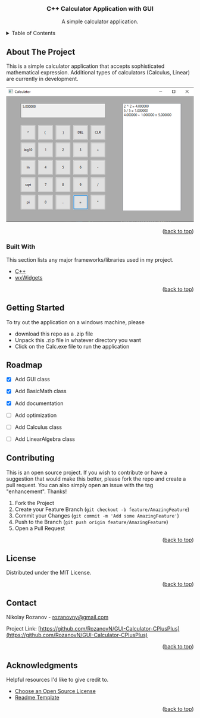 <div id="top"></div>

<!-- PROJECT LOGO -->
<br />
<div align="center">
  <h3 align="center">C++ Calculator Application with GUI</h3>

  <p align="center">
    A simple calculator application.
  </p>
</div>



<!-- TABLE OF CONTENTS -->
<details>
  <summary>Table of Contents</summary>
  <ol>
    <li>
      <a href="#about-the-project">About The Project</a>
      <ul>
        <li><a href="#built-with">Built With</a></li>
      </ul>
    </li>
    <li><a href="#roadmap">Roadmap</a></li>
    <li><a href="#getting-started">Getting Started</a></li>
    <li><a href="#license">License</a></li>
    <li><a href="#contact">Contact</a></li>
  </ol>
</details>



<!-- ABOUT THE PROJECT -->
## About The Project
This is a simple calculator application that accepts sophisticated mathematical expression. Additional types
of calculators (Calculus, Linear) are currently in development.

<img src="https://raw.githubusercontent.com/RozanovN/GUI-Calculator-CPlusPlus/master/CPPcalculator.png">



<p align="right">(<a href="#top">back to top</a>)</p>



### Built With

This section lists any major frameworks/libraries used in my project. 
* [C++](https://isocpp.org/)
* [wxWidgets ](https://www.wxwidgets.org/)

<p align="right">(<a href="#top">back to top</a>)</p>



<!-- GETTING STARTED -->
## Getting Started

To try out the application on a windows machine, please
* download this repo as a .zip file
* Unpack this .zip file in whatever directory you want
* Click on the Calc.exe file to run the application


<!-- ROADMAP -->
## Roadmap

- [x] Add GUI class
- [x] Add BasicMath class
- [x] Add documentation
- [ ] Add optimization
- [ ] Add Calculus class
- [ ] Add LinearAlgebra class


<!-- CONTRIBUTING -->
## Contributing

This is an open source project. If you wish to contribute or have a suggestion that would make this better, please fork the repo and create a pull request. You can also simply open an issue with the tag "enhancement".
Thanks!

1. Fork the Project
2. Create your Feature Branch (`git checkout -b feature/AmazingFeature`)
3. Commit your Changes (`git commit -m 'Add some AmazingFeature'`)
4. Push to the Branch (`git push origin feature/AmazingFeature`)
5. Open a Pull Request

<p align="right">(<a href="#top">back to top</a>)</p>



<!-- LICENSE -->
## License

Distributed under the MIT License.

<p align="right">(<a href="#top">back to top</a>)</p>



<!-- CONTACT -->
## Contact

Nikolay Rozanov - [rozanovny@gmail.com](mailto:rozanovny@gmail.com)

Project Link: [https://github.com/RozanovN/GUI-Calculator-CPlusPlus](https://github.com/RozanovN/GUI-Calculator-CPlusPlus)

<p align="right">(<a href="#top">back to top</a>)</p>



<!-- ACKNOWLEDGMENTS -->
## Acknowledgments

Helpful resources I'd like to give credit to.

* [Choose an Open Source License](https://choosealicense.com)
* [Readme Template](https://github.com/othneildrew/Best-README-Template)
<p align="right">(<a href="#top">back to top</a>)</p>



<!-- MARKDOWN LINKS & IMAGES -->
<!-- https://www.markdownguide.org/basic-syntax/#reference-style-links -->
[contributors-shield]: https://img.shields.io/github/contributors/othneildrew/Best-README-Template.svg?style=for-the-badge
[contributors-url]: https://github.com/othneildrew/Best-README-Template/graphs/contributors
[forks-shield]: https://img.shields.io/github/forks/othneildrew/Best-README-Template.svg?style=for-the-badge
[forks-url]: https://github.com/othneildrew/Best-README-Template/network/members
[stars-shield]: https://img.shields.io/github/stars/othneildrew/Best-README-Template.svg?style=for-the-badge
[stars-url]: https://github.com/othneildrew/Best-README-Template/stargazers
[issues-shield]: https://img.shields.io/github/issues/othneildrew/Best-README-Template.svg?style=for-the-badge
[issues-url]: https://github.com/othneildrew/Best-README-Template/issues
[license-shield]: https://img.shields.io/github/license/othneildrew/Best-README-Template.svg?style=for-the-badge
[license-url]: https://github.com/othneildrew/Best-README-Template/blob/master/LICENSE.txt
[linkedin-shield]: https://img.shields.io/badge/-LinkedIn-black.svg?style=for-the-badge&logo=linkedin&colorB=555
[linkedin-url]: https://linkedin.com/in/othneildrew
[product-screenshot]: images/screenshot.png
